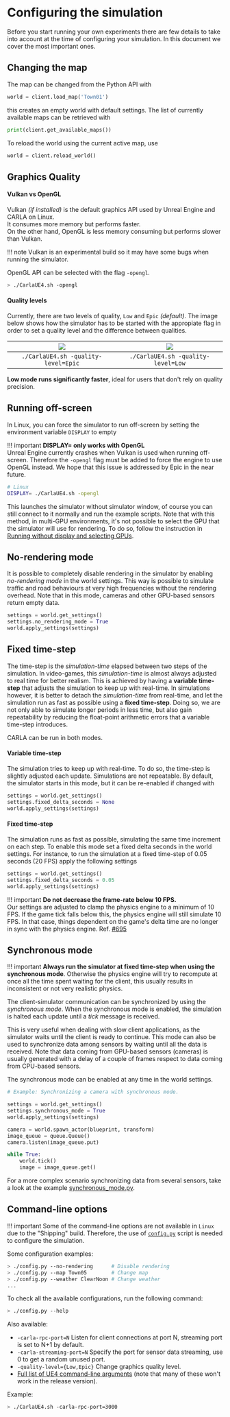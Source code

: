 <h1>Configuring the simulation</h1>

Before you start running your own experiments there are few details to take into
account at the time of configuring your simulation. In this document we cover
the most important ones.

Changing the map
----------------

The map can be changed from the Python API with

```py
world = client.load_map('Town01')
```

this creates an empty world with default settings. The list of currently
available maps can be retrieved with

```py
print(client.get_available_maps())
```

To reload the world using the current active map, use

```py
world = client.reload_world()
```

Graphics Quality
----------------

<h4>Vulkan vs OpenGL</h4>

Vulkan _(if installed)_ is the default graphics API used by Unreal Engine and CARLA on Linux.  
It consumes more memory but performs faster.  
On the other hand, OpenGL is less memory consuming but performs slower than Vulkan.

!!! note
    Vulkan is an experimental build so it may have some bugs when running the simulator.

OpenGL API can be selected with the flag `-opengl`.

```sh
> ./CarlaUE4.sh -opengl
```

<h4>Quality levels</h4>

Currently, there are two levels of quality, `Low` and `Epic` _(default)_. The image below shows how the simulator has to be started with the appropiate flag in order to set a quality level and the difference between qualities.

![](img/epic_quality_capture.png)  |  ![](img/low_quality_capture.png)
:-------------------------:|:-------------------------:
`./CarlaUE4.sh -quality-level=Epic`  |  `./CarlaUE4.sh -quality-level=Low`

**Low mode runs significantly faster**, ideal for users that don't rely on quality precision.

Running off-screen
------------------

In Linux, you can force the simulator to run off-screen by setting the
environment variable `DISPLAY` to empty

!!! important
    **DISPLAY= only works with OpenGL**<br>
    Unreal Engine currently crashes when Vulkan is used when running
    off-screen. Therefore the `-opengl` flag must be added to force the engine to
    use OpenGL instead. We hope that this issue is addressed by Epic in the near
    future.

```sh
# Linux
DISPLAY= ./CarlaUE4.sh -opengl
```

This launches the simulator without simulator window, of course you can still
connect to it normally and run the example scripts. Note that with this method,
in multi-GPU environments, it's not possible to select the GPU that the
simulator will use for rendering. To do so, follow the instruction in
[Running without display and selecting GPUs](carla_headless.md).

No-rendering mode
-----------------

It is possible to completely disable rendering in the simulator by enabling
_no-rendering mode_ in the world settings. This way is possible to simulate
traffic and road behaviours at very high frequencies without the rendering
overhead. Note that in this mode, cameras and other GPU-based sensors return
empty data.

```py
settings = world.get_settings()
settings.no_rendering_mode = True
world.apply_settings(settings)
```

Fixed time-step
---------------

The time-step is the _simulation-time_ elapsed between two steps of the
simulation. In video-games, this _simulation-time_ is almost always adjusted to
real time for better realism. This is achieved by having a **variable
time-step** that adjusts the simulation to keep up with real-time. In
simulations however, it is better to detach the _simulation-time_ from
real-time, and let the simulation run as fast as possible using a **fixed
time-step**. Doing so, we are not only able to simulate longer periods in less
time, but also gain repeatability by reducing the float-point arithmetic errors
that a variable time-step introduces.

CARLA can be run in both modes.

<h4>Variable time-step</h4>

The simulation tries to keep up with real-time. To do so, the time-step is
slightly adjusted each update. Simulations are not repeatable. By default, the
simulator starts in this mode, but it can be re-enabled if changed with

```py
settings = world.get_settings()
settings.fixed_delta_seconds = None
world.apply_settings(settings)
```

<h4>Fixed time-step</h4>

The simulation runs as fast as possible, simulating the same time increment on
each step. To enable this mode set a fixed delta seconds in the world settings.
For instance, to run the simulation at a fixed time-step of 0.05 seconds (20
FPS) apply the following settings

```py
settings = world.get_settings()
settings.fixed_delta_seconds = 0.05
world.apply_settings(settings)
```

!!! important
    **Do not decrease the frame-rate below 10 FPS.**<br>
    Our settings are adjusted to clamp the physics engine to a minimum of 10
    FPS. If the game tick falls below this, the physics engine will still
    simulate 10 FPS. In that case, things dependent on the game's delta time are
    no longer in sync with the physics engine.
    Ref. [#695](https://github.com/carla-simulator/carla/issues/695)

Synchronous mode
----------------

!!! important
    **Always run the simulator at fixed time-step when using the synchronous
    mode**. Otherwise the physics engine will try to recompute at once all the
    time spent waiting for the client, this usually results in inconsistent or
    not very realistic physics.

The client-simulator communication can be synchronized by using the _synchronous
mode_. When the synchronous mode is enabled, the simulation is halted each
update until a _tick_ message is received.

This is very useful when dealing with slow client applications, as the simulator
waits until the client is ready to continue. This mode can also be used to
synchronize data among sensors by waiting until all the data is received. Note
that data coming from GPU-based sensors (cameras) is usually generated with a
delay of a couple of frames respect to data coming from CPU-based sensors.

The synchronous mode can be enabled at any time in the world settings.

```py
# Example: Synchronizing a camera with synchronous mode.

settings = world.get_settings()
settings.synchronous_mode = True
world.apply_settings(settings)

camera = world.spawn_actor(blueprint, transform)
image_queue = queue.Queue()
camera.listen(image_queue.put)

while True:
    world.tick()
    image = image_queue.get()
```

For a more complex scenario synchronizing data from several sensors, take a look
at the example [synchronous_mode.py][syncmodelink].

[syncmodelink]: https://github.com/carla-simulator/carla/blob/master/PythonAPI/examples/synchronous_mode.py

Command-line options
--------------------------

!!! important
    Some of the command-line options are not available in `Linux` due to the "Shipping" build. Therefore, the use of
    [`config.py`][configlink] script is needed to configure the simulation.

[configlink]: https://github.com/carla-simulator/carla/blob/master/PythonAPI/util/config.py

Some configuration examples:

```sh
> ./config.py --no-rendering      # Disable rendering
> ./config.py --map Town05        # Change map
> ./config.py --weather ClearNoon # Change weather
...
```

To check all the available configurations, run the following command:

```sh
> ./config.py --help
```

Also available:

  * `-carla-rpc-port=N` Listen for client connections at port N, streaming port is set to N+1 by default.
  * `-carla-streaming-port=N` Specify the port for sensor data streaming, use 0 to get a random unused port.
  * `-quality-level={Low,Epic}` Change graphics quality level.
  * [Full list of UE4 command-line arguments][ue4clilink] (note that many of these won't work in the release version).

Example:

```sh
> ./CarlaUE4.sh -carla-rpc-port=3000
```

[ue4clilink]: https://docs.unrealengine.com/en-US/Programming/Basics/CommandLineArguments
